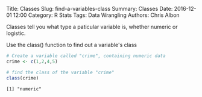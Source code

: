 Title: Classes
Slug: find-a-variables-class
Summary: Classes
Date: 2016-12-01 12:00
Category: R Stats
Tags: Data Wrangling
Authors: Chris Albon



Classes tell you what type a paticular variable is, whether numeric or logistic.

Use the class() function to find out a variable's class


```R
# Create a variable called "crime", containing numeric data
crime <- c(1,2,4,5)
```


```R
# find the class of the variable "crime"
class(crime)
```




    [1] "numeric"
